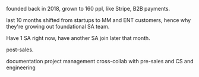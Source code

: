 founded back in 2018, grown to 160 ppl, like Stripe, B2B payments.

last 10 months shifted from startups to MM and ENT customers, hence why they're growing out foundational SA team.

Have 1 SA right now, have another SA join later that month.

post-sales.

documentation
project management
cross-collab with pre-sales and CS and engineering

 